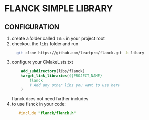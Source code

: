 # FLANCK SIMPLE LIBRARY

## CONFIGURATION

1. create a folder called `libs` in your project root
2. checkout the `libs` folder and run
    ```sh
      git clone https://github.com/leartpro/flanck.git -b libary
    ```
3. configure your CMakeLists.txt
    ```cmake
        add_subdirectory(libs/flanck)
        target_link_libraries(${PROJECT_NAME}
            flanck
            # Add any other libs you want to use here
        )
    ```
   flanck does not need further includes
4. to use flanck in your code:
   ```c++
      #include "flanck/flanck.h"
   ```



